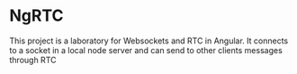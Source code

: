 # NgRTC

This project is a laboratory for Websockets and RTC in Angular. It connects to a socket in a local node server and can send to other clients messages through RTC
